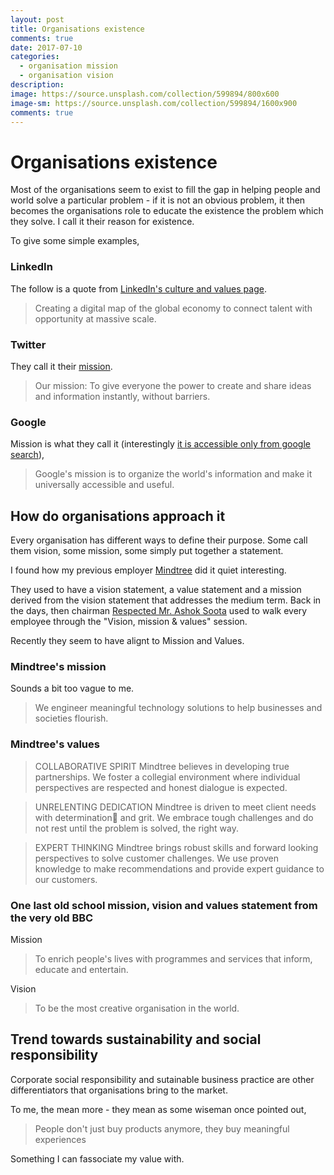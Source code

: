 ```yaml
---
layout: post
title: Organisations existence
comments: true
date: 2017-07-10
categories:
  - organisation mission
  - organisation vision
description:
image: https://source.unsplash.com/collection/599894/800x600
image-sm: https://source.unsplash.com/collection/599894/1600x900
comments: true
---
```


# Organisations existence

Most of the organisations seem to exist to fill the gap in helping people and world solve a particular problem - if it is not an obvious problem, it then becomes the organisations role to educate the existence the problem which they solve. I call it their reason for existence.

To give some simple examples,


### LinkedIn
The follow is a quote from [LinkedIn's culture and values page](https://careers.linkedin.com/culture-and-values).
> Creating a digital map of the global economy to connect talent with opportunity at massive scale.

### Twitter
They call it their [mission](https://about.twitter.com/company).
> Our mission: To give everyone the power to create and share ideas and information instantly, without barriers.

### Google
Mission is what they call it (interestingly [it is accessible only from google search](https://www.google.com.au/search?q=google+about&rlz=1C5CHFA_enAU732AU732&oq=google+about&aqs=chrome.0.0l6.3533j0j4&sourceid=chrome&ie=UTF-8)),

> Google's mission is to organize the world's information and make it universally accessible and useful.

## How do organisations approach it
Every organisation has different ways to define their purpose. Some call them vision, some mission, some simply put together a statement.

I found how my previous employer [Mindtree](www.mindtree.com) did it quiet interesting.

They used to have a vision statement, a value statement and a mission derived from the vision statement that addresses the medium term.
Back in the days, then chairman [Respected Mr. Ashok Soota](https://www.linkedin.com/in/ashok-soota-7298/) used to walk every employee through the "Vision, mission & values" session.

Recently they seem to have alignt to Mission and Values.

### Mindtree's mission
Sounds a bit too vague to me.
> We engineer meaningful technology solutions to help businesses and societies flourish.

### Mindtree's values
>COLLABORATIVE SPIRIT
Mindtree believes in developing true partnerships. We foster a collegial environment where individual perspectives are respected and honest dialogue is expected.

>UNRELENTING DEDICATION
Mindtree is driven to meet client needs with determination and grit. We embrace tough challenges and do not rest until the problem is solved, the right way.

>EXPERT THINKING
Mindtree brings robust skills and forward looking perspectives to solve customer challenges. We use proven knowledge to make recommendations and provide expert guidance to our customers.

### One last old school mission, vision and values statement from the very old BBC

Mission
>To enrich people's lives with programmes and services that inform, educate and entertain.

Vision
> To be the most creative organisation in the world.

## Trend towards sustainability and social responsibility

Corporate social responsibility and sutainable business practice are other differentiators that organisations bring to the market.

To me, the mean more - they mean as some wiseman once pointed out,

> People don't just buy products anymore, they buy meaningful experiences

Something I can fassociate my value with.
